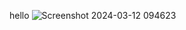 hello
![Screenshot 2024-03-12 094623](https://github.com/SoftwareEngineerr/Software_Company_blue_theme_React/assets/97836222/12e97373-893d-4095-acd0-7516768bd03e)

